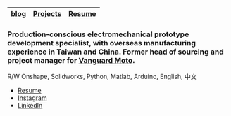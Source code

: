 | [blog](http://ccharles.lu/blog) | [Projects](http://ccharles.lu/projects) | [Resume](http://www.ccharles.lu/resume) | 
| --- | --- | --- |
### Production-conscious electromechanical prototype development specialist, with overseas manufacturing experience in Taiwan and China. Former head of sourcing and project manager for [Vanguard Moto](http://www.vanguard.nyc). 

R/W Onshape, Solidworks, Python, Matlab, Arduino, English, 中文 

* [Resume](http://www.ccharles.lu/resume)
* [Instagram](http://www.instagram.com/pandabahr)
* [LinkedIn](http://www.linkedin.com/in/lucharles)
